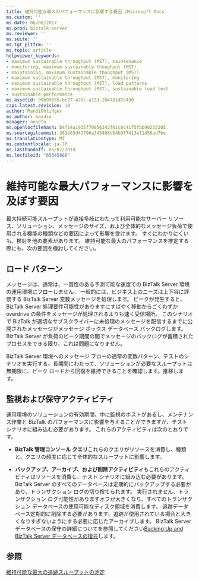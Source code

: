 ```yaml
---
title: 維持可能な最大のパフォーマンスに影響する要因 |Microsoft Docs
ms.custom: ''
ms.date: 06/08/2017
ms.prod: biztalk-server
ms.reviewer: ''
ms.suite: ''
ms.tgt_pltfrm: ''
ms.topic: article
helpviewer_keywords:
- maximum sustainable throughput (MST), maintenance
- monitoring, maximum sustainable thoughput (MST)
- maintaining, maximum sustainable thoughput (MST)
- maximum sustainable throughput (MST), monitoring
- maximum sustainable throughput (MST), load patterns
- maximum sustainable throughput (MST), sustainable load test
- sustainable performance
ms.assetid: 99b99655-bc77-425c-a133-204781d7c430
caps.latest.revision: 10
author: MandiOhlinger
ms.author: mandia
manager: anneta
ms.openlocfilehash: b4f14a1915f70856342f61c8c41f5fbb90233205
ms.sourcegitcommit: 381e83d43796a345488d54b3f7413e11d56ad7be
ms.translationtype: MT
ms.contentlocale: ja-JP
ms.lasthandoff: 05/07/2019
ms.locfileid: "65345888"
---
```

# <a name="factors-that-affect-maximum-sustainable-performance"></a>維持可能な最大パフォーマンスに影響を及ぼす要因
最大持続可能スループットが直接多岐にわたって利用可能なサーバー リソース、ソリューション、メッセージのサイズ、および全体的なメッセージ負荷で使用される機能の種類などの要因によって影響を受けます。 すぐにわかりにくいも、検討を他の要素があります。 維持可能な最大のパフォーマンスを推定する際にも、次の要因を検討してください。  
  
## <a name="load-patterns"></a>ロード パターン  
 メッセージは、通常は、一貫性のある予測可能な速度での BizTalk Server 環境の運用環境にフローしません。 一般的には、ビジネス上のニーズは上下谷に評価する BizTalk Server 変数メッセージを処理します。 ピークが発生すると、BizTalk Server 処理要件可能性がありますにすばやく移動からごくわずか overdrive の条件をメッセージが処理されるよりも速く受信場所。 このシナリオで BizTalk が適切なサブスクライバーに未処理のメッセージを配信するまでに公開されたメッセージがメッセージ ボックス データベース バックログします。 BizTalk Server が負荷のピーク期間の間でメッセージのバックログが蓄積されたプロセスをできる限り、これは問題になりません。  
  
 BizTalk Server 環境へのメッセージ フローの通常の変数パターン、テストのシナリオを実行する、長期間にわたって、ソリューションが必要なスループットは無期限に、ピーク ロードから回復を維持できることを確認します。推移します。  
  
## <a name="monitoring-and-maintenance-activities"></a>監視および保守アクティビティ  
 運用環境のソリューションの有効期間、中に監視のホストがあるし、メンテナンス作業と BizTalk のパフォーマンスに影響を与えることができますが、テスト シナリオに組み込む必要があります。 これらのアクティビティは次のとおりです。  
  
-   **BizTalk 管理コンソール クエリ**これらのクエリがリソースを消費し、種類と、クエリの頻度に応じて全体的なスループットに影響します。  
  
-   **バックアップ、アーカイブ、および削除アクティビティ**もこれらのアクティビティはリソースを消費し、テスト シナリオに組み込む必要があります。 BizTalk Server のすべてのデータベースは定期的にバックアップする必要があり、トランザクション ログの切り捨てられます。 実行されません、トランザクション ログ可能性がありますオフが大きくなり、すべてのトランザクション データベースの使用可能なディスク領域を消費します。 追跡データベース定期的に削除する必要があります、追跡が使用されている場合と大きくなりすぎないようにする必要に応じたアーカイブします。 BizTalk Server データベースの保守の詳細についてを参照してください[Backing Up and BizTalk Server データベースの復元](../core/backing-up-and-restoring-biztalk-server-databases.md)します。  
  
## <a name="see-also"></a>参照  
 [維持可能な最大の追跡スループットの測定](../core/measuring-maximum-sustainable-tracking-throughput.md)